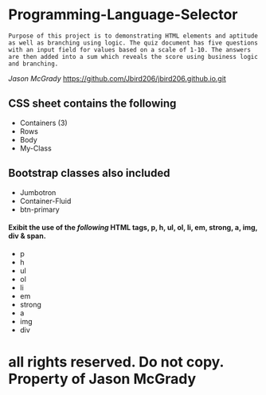 # Programming-Language-Selector

```Purpose of this project is to demonstrating HTML elements and aptitude as well as branching using logic. The quiz document has five questions with an input field for values based on a scale of 1-10. The answers are then added into a sum which reveals the score using business logic and branching.```

_Jason McGrady_
https://github.com/Jbird206/jbird206.github.io.git
## CSS sheet contains the following

* Containers (3)
* Rows
* Body
* My-Class

## Bootstrap classes also included
* Jumbotron
* Container-Fluid
* btn-primary

#### Exibit the use of the *following* HTML tags, p, h, ul, ol, li, em, strong, a, img, div & span.
* p
* h
* ul
* ol
* li
* em
* strong
* a
* img
* div 

#  all rights reserved. Do not copy. Property of Jason McGrady
